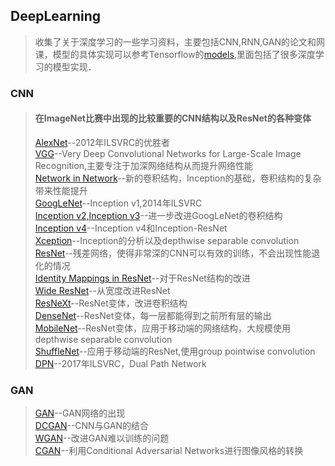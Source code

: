 ## DeepLearning ##
> 收集了关于深度学习的一些学习资料，主要包括CNN,RNN,GAN的论文和网课，模型的具体实现可以参考Tensorflow的[models][1],里面包括了很多深度学习的模型实现．

### CNN ###
> #### 在ImageNet比赛中出现的比较重要的CNN结构以及ResNet的各种变体  
> [AlexNet][2]--2012年ILSVRC的优胜者  
> [VGG][3]--Very Deep Convolutional Networks for Large-Scale Image Recognition,主要专注于加深网络结构从而提升网络性能  
> [Network in Network][4]--新的卷积结构，Inception的基础，卷积结构的复杂带来性能提升  
> [GoogLeNet][5]--Inception v1,2014年ILSVRC  
> [Inception v2,Inception v3][6]--进一步改进GoogLeNet的卷积结构  
> [Inception v4][7]--Inception v4和Inception-ResNet  
> [Xception][20]--Inception的分析以及depthwise separable convolution  
> [ResNet][8]--残差网络，使得非常深的CNN可以有效的训练，不会出现性能退化的情况   
> [Identity Mappings in ResNet][9]--对于ResNet结构的改进  
> [Wide ResNet][14]--从宽度改进ResNet  
> [ResNeXt][15]--ResNet变体，改进卷积结构  
> [DenseNet][16]--ResNet变体，每一层都能得到之前所有层的输出  
> [MobileNet][17]--ResNet变体，应用于移动端的网络结构，大规模使用depthwise separable convolution  
> [ShuffleNet][18]--应用于移动端的ResNet,使用group pointwise convolution  
> [DPN][19]--2017年ILSVRC，Dual Path Network  

### GAN ###
> [GAN][10]--GAN网络的出现  
> [DCGAN][11]--CNN与GAN的结合  
> [WGAN][12]--改进GAN难以训练的问题  
> [CGAN][13]--利用Conditional Adversarial Networks进行图像风格的转换  

[1]:https://github.com/tensorflow/models
[2]:https://papers.nips.cc/paper/4824-imagenet-classification-with-deep-convolutional-neural-networks.pdf
[3]:https://arxiv.org/pdf/1409.1556.pdf
[4]:https://arxiv.org/pdf/1312.4400v3.pdf
[5]:https://arxiv.org/pdf/1409.4842v1.pdf
[6]:https://arxiv.org/pdf/1512.00567v3.pdf
[7]:https://arxiv.org/pdf/1602.07261v2.pdf
[8]:https://arxiv.org/pdf/1512.03385.pdf
[9]:https://arxiv.org/pdf/1603.05027.pdf
[10]:https://arxiv.org/pdf/1406.2661.pdf
[11]:https://arxiv.org/pdf/1511.06434.pdf
[12]:https://arxiv.org/pdf/1701.07875.pdf
[13]:https://arxiv.org/pdf/1611.07004.pdf
[14]:https://arxiv.org/pdf/1605.07146.pdf
[15]:https://arxiv.org/pdf/1611.05431.pdf
[16]:https://arxiv.org/pdf/1608.06993.pdf
[17]:https://arxiv.org/pdf/1704.04861.pdf
[18]:https://arxiv.org/pdf/1707.01083.pdf
[19]:https://arxiv.org/pdf/1707.01629.pdf
[20]:https://arxiv.org/pdf/1610.02357.pdf
